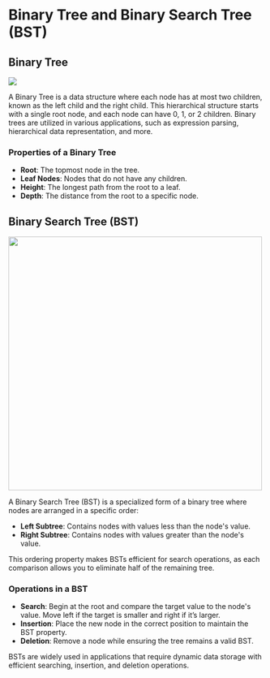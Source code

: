 # Binary Tree and Binary Search Tree (BST)

## Binary Tree

<img src="https://miro.medium.com/v2/resize:fit:942/1*5LIURkrDDbz_S9paZ9EdZw.png"/>

A Binary Tree is a data structure where each node has at most two children, known as the left child and the right child. This hierarchical structure starts with a single root node, and each node can have 0, 1, or 2 children. Binary trees are utilized in various applications, such as expression parsing, hierarchical data representation, and more.

### Properties of a Binary Tree

- **Root**: The topmost node in the tree.
- **Leaf Nodes**: Nodes that do not have any children.
- **Height**: The longest path from the root to a leaf.
- **Depth**: The distance from the root to a specific node.

## Binary Search Tree (BST)

<img src="https://cdn-media-1.freecodecamp.org/images/2rTqYlcrnWtICedt131tDft0CmkzZaViExJX" width=500/>

A Binary Search Tree (BST) is a specialized form of a binary tree where nodes are arranged in a specific order:

- **Left Subtree**: Contains nodes with values less than the node's value.
- **Right Subtree**: Contains nodes with values greater than the node's value.

This ordering property makes BSTs efficient for search operations, as each comparison allows you to eliminate half of the remaining tree.

### Operations in a BST

- **Search**: Begin at the root and compare the target value to the node's value. Move left if the target is smaller and right if it’s larger.
- **Insertion**: Place the new node in the correct position to maintain the BST property.
- **Deletion**: Remove a node while ensuring the tree remains a valid BST.

BSTs are widely used in applications that require dynamic data storage with efficient searching, insertion, and deletion operations.

